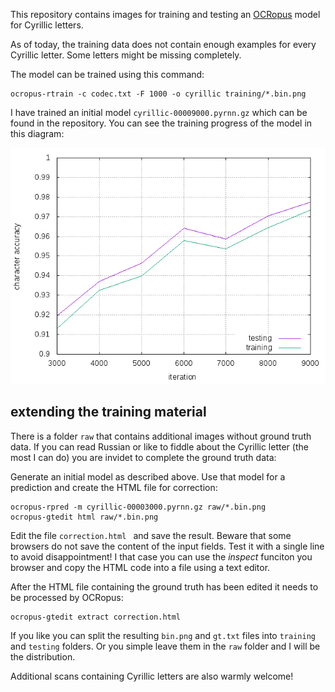 This repository contains images for training and testing an [OCRopus](https://github.com/tmbdev/ocropy) model for Cyrillic letters.

As of today, the training data does not contain enough examples for every Cyrillic letter. Some letters might be missing completely.

The model can be trained using this command:

	ocropus-rtrain -c codec.txt -F 1000 -o cyrillic training/*.bin.png

I have trained an initial model `cyrillic-00009000.pyrnn.gz` which can be found in the repository. You can see the training progress of the model in this diagram: 

![progress of character accuracy](accuracy.png  "training progress")

## extending the training material

There is a folder `raw` that contains additional images without ground truth data. If you can read Russian or like to fiddle about the Cyrillic letter (the most I can do) you are invidet to complete the ground truth data:

Generate an initial model as described above. Use that model for a prediction and create the HTML file for correction:

	ocropus-rpred -m cyrillic-00003000.pyrnn.gz raw/*.bin.png
	ocropus-gtedit html raw/*.bin.png

Edit the file `correction.html ` and save the result. Beware that some browsers do not save the content of the input fields. Test it with a single line to avoid disappointment! I that case you can use the *inspect* funciton you browser and copy the HTML code into a file using a text editor.

After the HTML file containing the ground truth has been edited it needs to be processed by OCRopus:

	ocropus-gtedit extract correction.html

If you like you can split the resulting `bin.png` and `gt.txt` files into `training` and `testing` folders. Or you simple leave them in the `raw` folder and I will be the distribution.

Additional scans containing Cyrillic letters are also warmly welcome!

